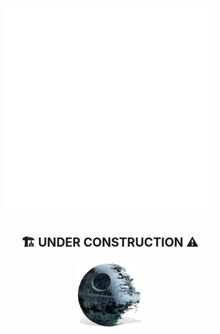 <p style="text-align:center">
	<img src="bouncing-title.svg" alt="Hi, I'm Matteo 👋">
</p>

<h1 style="text-align:center">
	🏗 UNDER CONSTRUCTION ⚠️
</h1>

<p style="text-align:center">
	<img src="death-star.png" alt="force" height="150">
</p>

<!--
<p style="text-align:right">
	<img src="yoda.png" alt="force">
</p>
-->
